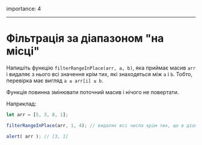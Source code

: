 importance: 4

---

# Фільтрація за діапазоном "на місці"

Напишіть функцію `filterRangeInPlace(arr, a, b)`, яка приймає масив `arr` і видаляє з нього всі значення крім тих, які знаходяться між `a` і `b`. Тобто, перевірка має вигляд `a ≤ arr[i] ≤ b`.

Функція повинна змінювати поточний масив і нічого не повертати.

Наприклад:
```js
let arr = [5, 3, 8, 1];

filterRangeInPlace(arr, 1, 4); // видаляє всі числа крім тих, що в діапазоні від 1 до 4

alert( arr ); // [3, 1]
```
